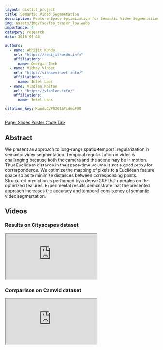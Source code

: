 ```yaml
---
layout: distill_project
title: Semantic Video Segmentation
description: Feature Space Optimization for Semantic Video Segmentation
img: assets/img/fso/fso_teaser_low.webp
importance: 4
category: research
date: 2016-06-26

authors:
  - name: Abhijit Kundu
    url: "https://abhijitkundu.info"
    affiliations:
      name: Georgia Tech
  - name: Vibhav Vineet
    url: "http://vibhavvineet.info/"
    affiliations:
      name: Intel Labs
  - name: Vladlen Koltun
    url: "https://vladlen.info/"
    affiliations:
      name: Intel Labs

citation_key: KunduCVPR2016VideoFSO
---
```


<p>
    <a href="../../assets/pdf/VideoFSO_CVPR16.pdf" class="btn btn-primary z-depth-1">Paper <i class="fas fa-file-pdf"></i></a>
    <a href="../../assets/pdf/VideoFSO_CVPR16_slides.pdf" class="btn btn-primary z-depth-1">Slides <i class="fas fa-file-powerpoint"></i></a>
    <a href="../../assets/pdf/VideoFSO_CVPR16_poster.pdf" class="btn btn-primary z-depth-1">Poster <i class="fas fa-file-pdf"></i></a>
    <a href="https://bitbucket.org/infinitei/videoparsing" class="btn btn-primary z-depth-1">Code <i class="fab fa-bitbucket"></i></a>
    <a href="https://www.youtube.com/watch?v=KPaY5DitFxw" class="btn btn-primary z-depth-1">Talk <i class="fab fa-youtube"></i></a>
</p>


## Abstract

We present an approach to long-range spatio-temporal regularization in semantic video segmentation. Temporal regularization in video is challenging because both the camera and the scene may be in motion. Thus Euclidean distance in the space-time volume is not a good proxy for correspondence. We optimize the mapping of pixels to a Euclidean feature space so as to minimize distances between corresponding points. Structured prediction is performed by a dense CRF that operates on the optimized features. Experimental results demonstrate that the presented approach increases the accuracy and temporal consistency of semantic video segmentation.


## Videos

### Results on Cityscapes dataset
<div class="embed-responsive embed-responsive-16by9">
    <iframe class="embed-responsive-item" src="https://www.youtube.com/embed/Nok6Xludc_Q"></iframe>
</div>

### Comparison on Camvid dataset
<div class="embed-responsive embed-responsive-16by9">
    <iframe class="embed-responsive-item" src="https://www.youtube.com/embed/k9EgyFpiH8g"></iframe>
</div>

